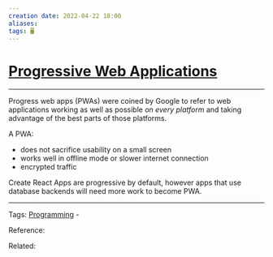 ```yaml
---
creation date: 2022-04-22 18:00
aliases: 
tags: 🖥️
---
```


# [Progressive Web Applications](Progressive%20Web%20Applications.md)
---
Progress web apps (PWAs) were coined by Google to refer to web applications working as well as possible *on every platform* and taking advantage of the best parts of those platforms.

A PWA:
- does not sacrifice usability on a small screen
- works well in offline mode or slower internet connection
- encrypted traffic 

Create React Apps are progressive by default, however apps that use database backends will need more work to become PWA. 



---
Tags: [Programming](Programming.md) - 

Reference:

Related: 